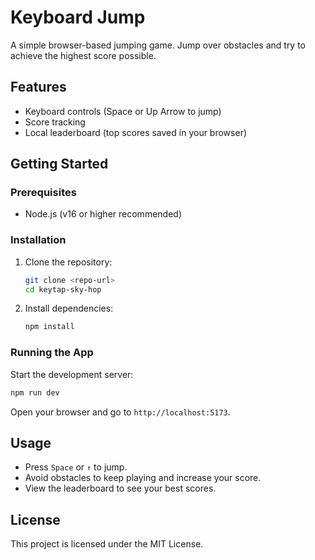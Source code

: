 # Keyboard Jump

A simple browser-based jumping game. Jump over obstacles and try to achieve the highest score possible.

## Features
- Keyboard controls (Space or Up Arrow to jump)
- Score tracking
- Local leaderboard (top scores saved in your browser)

## Getting Started

### Prerequisites
- Node.js (v16 or higher recommended)

### Installation
1. Clone the repository:
   ```sh
   git clone <repo-url>
   cd keytap-sky-hop
   ```
2. Install dependencies:
   ```sh
   npm install
   ```

### Running the App
Start the development server:
```sh
npm run dev
```

Open your browser and go to `http://localhost:5173`.

## Usage
- Press `Space` or `↑` to jump.
- Avoid obstacles to keep playing and increase your score.
- View the leaderboard to see your best scores.

## License
This project is licensed under the MIT License.
